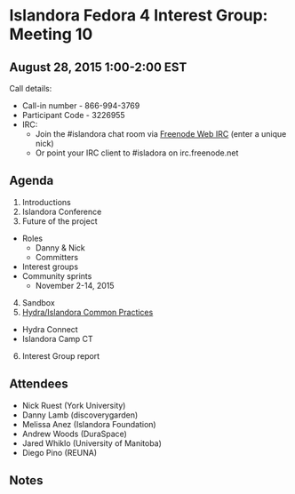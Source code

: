 # Islandora Fedora 4 Interest Group: Meeting 10

## August 28, 2015 1:00-2:00 EST

Call details:
  * Call-in number - 866-994-3769
  * Participant Code - 3226955
  * IRC:
    * Join the #islandora chat room via [Freenode Web IRC](https://webchat.freenode.net/) (enter a unique nick)
    * Or point your IRC client to #isladora on irc.freenode.net

## Agenda

1. Introductions
2. Islandora Conference
3. Future of the project
  * Roles
    * Danny & Nick
    * Committers
  * Interest groups
  * Community sprints
    * November 2-14, 2015
4. Sandbox
5. [Hydra/Islandora Common Practices](https://docs.google.com/document/d/1BDrInNgg2aA6i6i4fi7zH6pK6HfsPamJgkce3pjRslg/edit#heading=h.uk7m472me211)
  * Hydra Connect
  * Islandora Camp CT
6. Interest Group report

## Attendees

* Nick Ruest (York University)
* Danny Lamb (discoverygarden)
* Melissa Anez (Islandora Foundation)
* Andrew Woods (DuraSpace)
* Jared Whiklo (University of Manitoba)
* Diego Pino (REUNA)

## Notes
